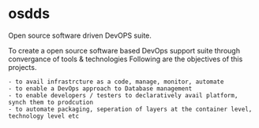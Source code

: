 osdds
=====

Open source software driven DevOPS suite.

To create a open source software based DevOps support suite through convergance of tools & technologies
Following are the objectives of this projects. 
  
    - to avail infrastrcture as a code, manage, monitor, automate
    - to enable a DevOps approach to Database management
    - to enable developers / testers to declaratively avail platform, synch them to prodcution
    - to automate packaging, seperation of layers at the container level, technology level etc
    
